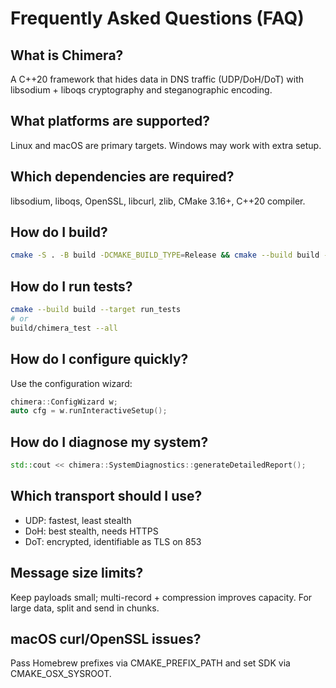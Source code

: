 # Frequently Asked Questions (FAQ)

## What is Chimera?
A C++20 framework that hides data in DNS traffic (UDP/DoH/DoT) with
libsodium + liboqs cryptography and steganographic encoding.

## What platforms are supported?
Linux and macOS are primary targets. Windows may work with extra setup.

## Which dependencies are required?
libsodium, liboqs, OpenSSL, libcurl, zlib, CMake 3.16+, C++20 compiler.

## How do I build?
```bash
cmake -S . -B build -DCMAKE_BUILD_TYPE=Release && cmake --build build -j
```

## How do I run tests?
```bash
cmake --build build --target run_tests
# or
build/chimera_test --all
```

## How do I configure quickly?
Use the configuration wizard:
```cpp
chimera::ConfigWizard w;
auto cfg = w.runInteractiveSetup();
```

## How do I diagnose my system?
```cpp
std::cout << chimera::SystemDiagnostics::generateDetailedReport();
```

## Which transport should I use?
- UDP: fastest, least stealth
- DoH: best stealth, needs HTTPS
- DoT: encrypted, identifiable as TLS on 853

## Message size limits?
Keep payloads small; multi-record + compression improves capacity. For
large data, split and send in chunks.

## macOS curl/OpenSSL issues?
Pass Homebrew prefixes via CMAKE_PREFIX_PATH and set SDK via
CMAKE_OSX_SYSROOT.
